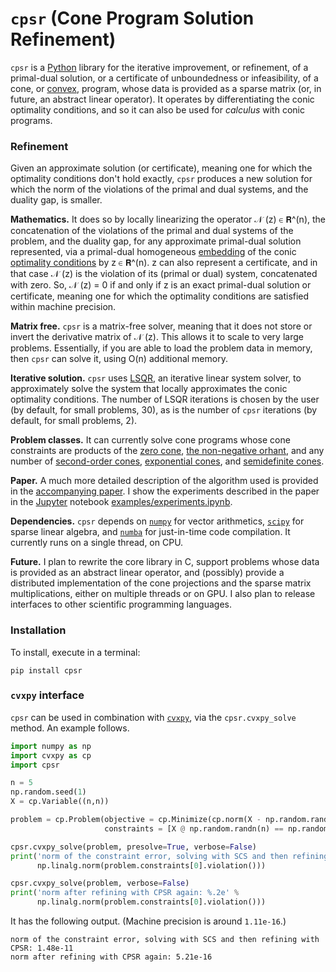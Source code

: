 # `cpsr` (Cone Program Solution Refinement)

`cpsr` is a [Python](https://www.python.org) library 
for the iterative improvement, or refinement,
of a primal-dual solution,
or a certificate of unboundedness or infeasibility,
of a cone, or [convex](http://web.stanford.edu/~boyd/cvxbook/bv_cvxbook.pdf), 
program, whose data is provided
as a sparse matrix (or, in future, an abstract linear operator).
It operates by differentiating the conic optimality conditions,
and so it can also be used for *calculus* with conic programs.

### Refinement

Given an approximate solution (or certificate), 
meaning one for which the optimality 
conditions don't hold exactly, 
`cpsr` produces a new solution for which 
the norm of the violations of the primal and dual systems, 
and the duality gap, is smaller. 


**Mathematics.**
It does so by locally linearizing
the operator 𝒩 (z) ∈ 𝗥^(n), 
the concatenation of the violations of the 
primal and dual systems of the problem, and the duality gap,
for any approximate primal-dual solution represented,
via a primal-dual homogeneous 
[embedding](https://www.jstor.org/stable/3690376) 
of the conic [optimality conditions](https://arxiv.org/pdf/1312.3039.pdf)
by z ∈ 𝗥^(n).
z can also represent a certificate, and in that case 𝒩 (z)
is the violation of its (primal or dual) system, concatenated with zero.
So, 𝒩 (z) = 0 if and only if z is an exact primal-dual solution
or certificate, meaning one for which the optimality conditions
are satisfied within machine precision. 

**Matrix free.**
`cpsr` is a matrix-free solver, meaning that it does not store or
invert the derivative matrix of 𝒩 (z). This allows it to scale
to very large problems. Essentially, if you are able to load the problem
data in memory, then `cpsr` can solve it, using O(n) additional memory.

**Iterative solution.**
`cpsr` uses [LSQR](http://web.stanford.edu/group/SOL/software/lsqr/),
an iterative linear system solver, to approximately solve the system
that locally approximates the conic optimality conditions. 
The number of LSQR iterations is chosen by the user (by default, for small problems, 30),
as is the number of `cpsr` iterations (by default, for small problems, 2). 

**Problem classes.**
It can currently solve cone programs whose cone constraints are products of 
the [zero cone](https://en.wikipedia.org/wiki/System_of_linear_equations),
[the non-negative orhant](https://en.wikipedia.org/wiki/Linear_programming),
and any number of [second-order cones](https://en.wikipedia.org/wiki/Second-order_cone_programming), 
[exponential cones](https://yalmip.github.io/tutorial/exponentialcone/), 
and [semidefinite cones](https://en.wikipedia.org/wiki/Semidefinite_programming).

**Paper.**
A much more detailed description of the algorithm used is provided
in the [accompanying paper](http://stanford.edu/~boyd/papers/pdf/cone_prog_refine.pdf).
I show the experiments described in the paper in the
[Jupyter](https://jupyter.org) notebook
[examples/experiments.ipynb](examples/experiments.ipynb).

**Dependencies.**
`cpsr` depends on [`numpy`](http://www.numpy.org) for vector arithmetics, 
[`scipy`](https://www.scipy.org) for sparse linear algebra,
and [`numba`](https://numba.pydata.org) for just-in-time code compilation.
It currently runs on a single thread, on CPU. 

**Future.**
I plan to rewrite the core library in C, 
support problems whose data is provided as an abstract linear operator,
and (possibly) provide a distributed implementation of the cone projections 
and the sparse matrix multiplications, either on multiple threads or on GPU.
I also plan to release interfaces to other scientific programming languages.


### Installation
To install, execute in a terminal:

```
pip install cpsr
```


### `cvxpy` interface

`cpsr` can be used in combination with [`cvxpy`](https://www.cvxpy.org),
via the `cpsr.cvxpy_solve` method. 
An example follows.

```python
import numpy as np
import cvxpy as cp
import cpsr

n = 5
np.random.seed(1)
X = cp.Variable((n,n))

problem = cp.Problem(objective = cp.Minimize(cp.norm(X - np.random.randn(n, n))), 
                     constraints = [X @ np.random.randn(n) == np.random.randn(n)])

cpsr.cvxpy_solve(problem, presolve=True, verbose=False)
print('norm of the constraint error, solving with SCS and then refining with CPSR: %.2e' % 
      np.linalg.norm(problem.constraints[0].violation()))

cpsr.cvxpy_solve(problem, verbose=False)
print('norm after refining with CPSR again: %.2e' % 
      np.linalg.norm(problem.constraints[0].violation()))
```

It has the following output. (Machine precision is around `1.11e-16`.)

```
norm of the constraint error, solving with SCS and then refining with CPSR: 1.48e-11
norm after refining with CPSR again: 5.21e-16
```
